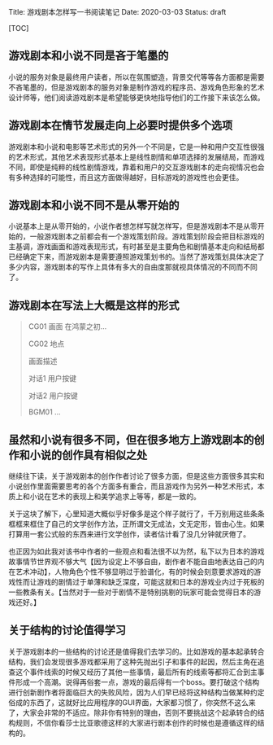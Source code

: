 Title: 游戏剧本怎样写一书阅读笔记
Date: 2020-03-03
Status: draft

[TOC]



## 游戏剧本和小说不同是吝于笔墨的

小说的服务对象是最终用户读者，所以在氛围塑造，背景交代等等各方面都是需要不吝笔墨的，但是游戏剧本的服务对象是制作游戏的程序员、游戏角色形象的艺术设计师等，他们阅读游戏剧本是希望能够更快地指导他们的工作接下来该怎么做。

## 游戏剧本在情节发展走向上必要时提供多个选项

游戏剧本和小说和电影等艺术形式的另外一个不同是，它是一种和用户交互性很强的艺术形式，其他艺术表现形式基本上是线性剧情和单项选择的发展结局，而游戏不同，即使是纯粹的线性剧情游戏，靠着和用户的交互游戏剧本的走向视情况也会有多种选择的可能性，而且这方面做得越好，目标游戏的游戏性也会更佳。

## 游戏剧本和小说不同不是从零开始的

小说基本上是从零开始的，小说作者想怎样写就怎样写，但是游戏剧本不是从零开始的，一般游戏剧本之前都会有一个游戏策划阶段。游戏策划阶段会把目标游戏的主基调，游戏画面和游戏表现形式，有时甚至是主要角色和剧情基本走向和结局都已经确定下来，而游戏剧本是需要遵照游戏策划书的。当然了游戏策划具体决定了多少内容，游戏剧本的写作上具体有多大的自由度那就视具体情况的不同而不同了。

## 游戏剧本在写法上大概是这样的形式

>CG01 画面 在鸿蒙之初...
>
>CG02 地点
>
>画面描述 
>
>对话1 用户按键
>
>对话2 用户按键
>
>BGM01 ...

## 虽然和小说有很多不同，但在很多地方上游戏剧本的创作和小说的创作具有相似之处

继续往下读，关于游戏剧本的创作作者讨论了很多方面，但是这些方面很多其实和小说创作里面需要思考的各个方面多有重合，而且游戏作为另外一种艺术形式，本质上和小说在艺术的表现上和美学追求上等等，都是一致的。

关于这块了解下，心里知道大概似乎好像多是这个样子就行了，千万别用这些条条框框来框住了自己的文学创作方法，正所谓文无成法，文无定形，皆由心生。如果打算用一套公式般的东西来进行文学创作，读者估计看了没几分钟就厌倦了。

也正因为如此我对该书中作者的一些观点和看法很不以为然，私下以为日本的游戏故事情节世界观不够大气【因为设定上不够自由，剧作者不能自由地表达自己的内在艺术冲动】，人物角色个性不够显明过于脸谱化，有的时候会刻意要求游戏的游戏性而让游戏的剧情过于单薄和缺乏深度，可能这就和日本的游戏业内过于死板的一些教条有关。【当然对于一些对于剧情不是特别挑剔的玩家可能会觉得日本的游戏还好。】

## 关于结构的讨论值得学习

关于游戏剧本的一些结构的讨论还是值得我们去学习的。比如游戏的基本起承转合结构，我们会发现很多游戏都采用了这种先抛出引子和事件的起因，然后主角在追查这个事件线索的时候又经历了其他一些事情，最后所有的线索等都将汇合到主事件形成一个高潮。说得再俗套一点，游戏的最后得有一个boss。要打破这个结构进行创新剧作者将面临巨大的失败风险，因为人们早已经将这种结构当做某种约定俗成的东西了，这就好比应用程序的GUI界面，大家都习惯了，你突然不这么来了，大家会非常的不适应。除非你有特别的理由，否则不要挑战这个起承转合的结构规则，不信你看莎士比亚歌德这样的大家进行剧本创作的时候也是遵循这样的结构的。

